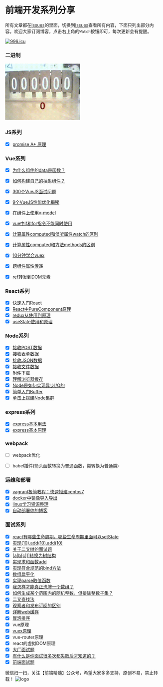 # 前端开发系列分享
所有文章都在[Issues](https://github.com/wuxianqiang/blog/issues)的里面，切换到[Issues](https://github.com/wuxianqiang/blog/issues)查看所有内容，下面只列出部分内容。欢迎大家订阅博客，点击右上角的`Watch`按钮即可，每次更新会有提醒。

[![996.icu](https://img.shields.io/badge/link-996.icu-red.svg)](https://996.icu)

### 二进制
![二进制](https://github.com/wuxianqiang/blog/blob/master/twocode.gif?raw=true)

### JS系列
* [x] [promise A+ 原理](https://github.com/wuxianqiang/blog/issues/92)

### Vue系列
* [x] [为什么组件的data是函数？](https://github.com/wuxianqiang/blog/issues/120)
* [x] [如何构建自己的抽象组件？](https://github.com/wuxianqiang/blog/issues/119)
* [x] [300个VueJS面试问题](https://github.com/sudheerj/vuejs-interview-questions)
* [x] [9个VueJS性能优化揭秘](https://slides.com/akryum/vueconfus-2019#/3)
* [x] [在组件上使用v-model](https://github.com/wuxianqiang/blog/issues/127)
* [x] [vue中if和for指令不能同时使用](https://github.com/wuxianqiang/blog/issues/128)
* [x] [计算属性computed和侦听属性watch的区别](https://github.com/wuxianqiang/blog/issues/147)
* [x] [计算属性computed和方法methods的区别](https://github.com/wuxianqiang/blog/issues/146)
* [x] [10分钟学会vuex](https://github.com/wuxianqiang/blog/issues/161)
* [x] [跨组件属性传递](https://juejin.im/post/5cce7afae51d453f146bb8d5)
* [x] [ref转发到DOM元素](https://juejin.im/post/5ccee9566fb9a0321b697ca2)


### React系列
* [x] [快速入门React](https://github.com/wuxianqiang/blog/issues/159)
* [x] [React中PureComponent原理](https://github.com/wuxianqiang/blog/issues/160)
* [x] [redux从使用到原理](https://github.com/wuxianqiang/blog/issues/165)
* [x] [useState使用和原理](https://github.com/wuxianqiang/blog/issues/173)

### Node系列

* [x] [接收POST数据](https://github.com/wuxianqiang/blog/issues/122)
* [x] [接收表单数据](https://github.com/wuxianqiang/blog/issues/123)
* [x] [接收JSON数据](https://github.com/wuxianqiang/blog/issues/124)
* [x] [接收文件数据](https://github.com/wuxianqiang/blog/issues/125)
* [x] [附件下载](https://github.com/wuxianqiang/blog/issues/169)
* [x] [理解浏览器缓存](https://github.com/wuxianqiang/blog/issues/121)
* [x] [Node是如何实现异步I/O的](https://github.com/wuxianqiang/blog/issues/156)
* [x] [简单入门Buffer](https://github.com/wuxianqiang/blog/issues/167)
* [x] [单击上搭建Node集群](https://github.com/wuxianqiang/blog/issues/175)

### express系列
* [x] [express基本用法](https://github.com/wuxianqiang/blog/issues/171)
* [x] [express基本原理](https://github.com/wuxianqiang/blog/issues/172)

### webpack

* [ ] webpack优化
* [ ] babel插件(箭头函数转换为普通函数，类转换为普通类)


### 运维和部署
* [x] [vagrant极简教程：快速搭建centos7](https://www.cnblogs.com/wuxianqiang/p/10615201.html)
* [x] [docker中镜像导入导出](https://github.com/wuxianqiang/blog/issues/139)
* [x] [linux学习资源整理](https://github.com/jaywcjlove/linux-command#linux%E5%AD%A6%E4%B9%A0%E8%B5%84%E6%BA%90%E6%95%B4%E7%90%86)
* [x] [自动部署你的博客](https://mp.weixin.qq.com/s/3vZWMdLb9SfbXq4-54crXA)

### 面试系列
* [x] [react有哪些生命周期，哪些生命周期里面可以setState](https://github.com/wuxianqiang/blog/issues/256)
* [x] [实现(10).add(10).add(10)](https://github.com/wuxianqiang/blog/issues/255)
* [x] [关于二叉树的面试题](https://github.com/wuxianqiang/blog/issues/254)
* [x] [[a[b[c]]]转换为树结构](https://github.com/wuxianqiang/blog/issues/253)
* [x] [实现求和函数add](https://github.com/wuxianqiang/blog/issues/252)
* [x] [实现符合规范的bind方法](https://github.com/wuxianqiang/blog/issues/251)
* [x] [数组扁平化](https://github.com/wuxianqiang/blog/issues/250)
* [x] [实现parse取值函数](https://github.com/wuxianqiang/blog/issues/249)
* [x] [我怎样才能真正洗牌一个数组？](https://github.com/wuxianqiang/blog/issues/235)
* [x] [如何生成某个范围内的随机整数，但排除整数子集？](https://github.com/wuxianqiang/blog/issues/233)
* [x] [二叉查找法](https://github.com/wuxianqiang/blog/issues/225)
* [x] [观察者和发布订阅的区别](https://github.com/wuxianqiang/blog/issues/226)
* [x] [详解web缓存](https://github.com/wuxianqiang/blog/issues/224)
* [x] [冒泡排序](https://github.com/wuxianqiang/blog/issues/221)
* [x] vue原理
* [x] [vuex原理](https://github.com/wuxianqiang/blog/issues/211)
* [x] vue-router原理
* [x] react的虚拟DOM原理
* [x] [大厂面试题](https://github.com/wuxianqiang/blog/issues/106)
* [x] [有什么是你面试很多次都失败后才知道的？](https://www.zhihu.com/question/290543744/answer/595815243)
* [x] [前端面试题](http://www.100mian.com/mianshi/webqianduan/50022.html)

微信扫一扫，关注【前端精髓】公众号，希望大家多多支持，原创不易，禁止转载！
![logo](https://img-blog.csdnimg.cn/20190602090952566.png?x-oss-process=image/watermark,type_ZmFuZ3poZW5naGVpdGk,shadow_10,text_aHR0cHM6Ly9ibG9nLmNzZG4ubmV0L3d1X3hpYW5xaWFuZw==,size_16,color_FFFFFF,t_70)
